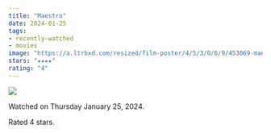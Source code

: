 ```yaml
---
title: "Maestro"
date: 2024-01-25
tags:
- recently-watched
- movies
image: "https://a.ltrbxd.com/resized/film-poster/4/5/3/0/6/9/453069-maestro-0-600-0-900-crop.jpg?v=1dde1fa55f"
stars: "★★★★"
rating: "4"
---
```


<div class="letterboxd-movie-data-content">
   <p><img src="https://a.ltrbxd.com/resized/film-poster/4/5/3/0/6/9/453069-maestro-0-600-0-900-crop.jpg?v=1dde1fa55f"/></p> <p>Watched on Thursday January 25, 2024.</p> 
  <p>Rated 4 stars.<p>
  <div class="float-clear"></div>
</div>